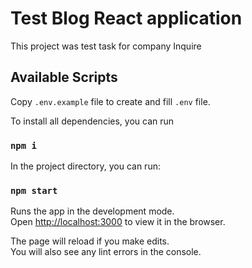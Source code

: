 # Test Blog React application

This project was test task for company Inquire

## Available Scripts

Copy `.env.example` file to create and fill `.env` file.

To install all dependencies, you can run

### `npm i`

In the project directory, you can run:

### `npm start`

Runs the app in the development mode.\
Open [http://localhost:3000](http://localhost:3000) to view it in the browser.

The page will reload if you make edits.\
You will also see any lint errors in the console.
